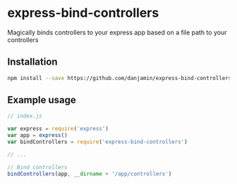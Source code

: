 # express-bind-controllers

Magically binds controllers to your express app based on a file path to your controllers

## Installation

```sh
npm install --save https://github.com/danjamin/express-bind-controllers/tarball/v0.1.0
```

## Example usage

```js
// index.js

var express = require('express')
var app = express()
var bindControllers = require('express-bind-controllers')

// ...

// Bind controllers
bindControllers(app, __dirname + '/app/controllers')
```
